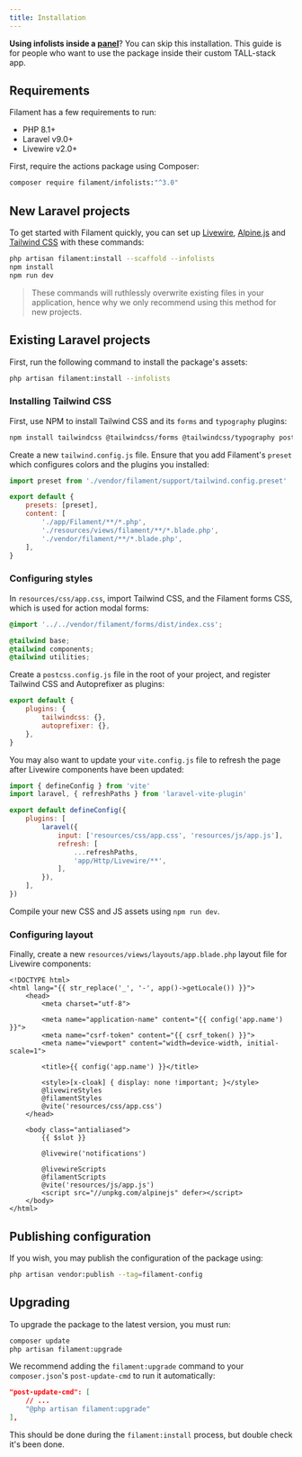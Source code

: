 ```yaml
---
title: Installation
---
```


**Using infolists inside a [panel](../panels)**? You can skip this installation. This guide is for people who want to use the package inside their custom TALL-stack app.

## Requirements

Filament has a few requirements to run:

- PHP 8.1+
- Laravel v9.0+
- Livewire v2.0+

First, require the actions package using Composer:

```bash
composer require filament/infolists:"^3.0"
```

## New Laravel projects

To get started with Filament quickly, you can set up [Livewire](https://laravel-livewire.com), [Alpine.js](https://alpinejs.dev) and [Tailwind CSS](https://tailwindcss.com) with these commands:

```bash
php artisan filament:install --scaffold --infolists
npm install
npm run dev
```

> These commands will ruthlessly overwrite existing files in your application, hence why we only recommend using this method for new projects.

## Existing Laravel projects

First, run the following command to install the package's assets:

```bash
php artisan filament:install --infolists
```

### Installing Tailwind CSS

First, use NPM to install Tailwind CSS and its `forms` and `typography` plugins:

```bash
npm install tailwindcss @tailwindcss/forms @tailwindcss/typography postcss --save-dev
```

Create a new `tailwind.config.js` file. Ensure that you add Filament's `preset` which configures colors and the plugins you installed:

```js
import preset from './vendor/filament/support/tailwind.config.preset'

export default {
    presets: [preset],
    content: [
        './app/Filament/**/*.php',
        './resources/views/filament/**/*.blade.php',
        './vendor/filament/**/*.blade.php',
    ],
}
```

### Configuring styles

In `resources/css/app.css`, import Tailwind CSS, and the Filament forms CSS, which is used for action modal forms:

```css
@import '../../vendor/filament/forms/dist/index.css';

@tailwind base;
@tailwind components;
@tailwind utilities;
```

Create a `postcss.config.js` file in the root of your project, and register Tailwind CSS and Autoprefixer as plugins:

```js
export default {
    plugins: {
        tailwindcss: {},
        autoprefixer: {},
    },
}
```

You may also want to update your `vite.config.js` file to refresh the page after Livewire components have been updated:

```js
import { defineConfig } from 'vite'
import laravel, { refreshPaths } from 'laravel-vite-plugin'

export default defineConfig({
    plugins: [
        laravel({
            input: ['resources/css/app.css', 'resources/js/app.js'],
            refresh: [
                ...refreshPaths,
                'app/Http/Livewire/**',
            ],
        }),
    ],
})
```

Compile your new CSS and JS assets using `npm run dev`.

### Configuring layout

Finally, create a new `resources/views/layouts/app.blade.php` layout file for Livewire components:

```blade
<!DOCTYPE html>
<html lang="{{ str_replace('_', '-', app()->getLocale()) }}">
    <head>
        <meta charset="utf-8">

        <meta name="application-name" content="{{ config('app.name') }}">
        <meta name="csrf-token" content="{{ csrf_token() }}">
        <meta name="viewport" content="width=device-width, initial-scale=1">

        <title>{{ config('app.name') }}</title>

        <style>[x-cloak] { display: none !important; }</style>
        @livewireStyles
        @filamentStyles
        @vite('resources/css/app.css')
    </head>

    <body class="antialiased">
        {{ $slot }}

        @livewire('notifications')

        @livewireScripts
        @filamentScripts
        @vite('resources/js/app.js')
        <script src="//unpkg.com/alpinejs" defer></script>
    </body>
</html>
```

## Publishing configuration

If you wish, you may publish the configuration of the package using:

```bash
php artisan vendor:publish --tag=filament-config
```

## Upgrading

To upgrade the package to the latest version, you must run:

```bash
composer update
php artisan filament:upgrade
```

We recommend adding the `filament:upgrade` command to your `composer.json`'s `post-update-cmd` to run it automatically:

```json
"post-update-cmd": [
    // ...
    "@php artisan filament:upgrade"
],
```

This should be done during the `filament:install` process, but double check it's been done.
